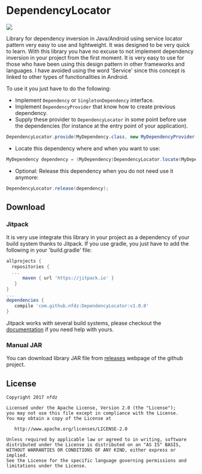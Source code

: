 # DependencyLocator
[![](https://jitpack.io/v/nfdz/DependencyLocator.svg)](https://jitpack.io/#nfdz/DependencyLocator)

Library for dependency inversion in Java/Android using service locator pattern very easy to use and lightweight. It was designed to be very quick to learn. With this library you have no excuse to not implement dependency inversion in your project from the first moment. It is very easy to use for those who have been using this design pattern in other frameworks and languages. I have avoided using the word 'Service' since this concept is linked to other types of functionalities in Android.

To use it you just have to do the following:

 * Implement `Dependency` or  `SingletonDependency` interface.
 * Implement `DependencyProvider` that know how to create previous dependency.
 * Supply these provider to `DependencyLocator` in some point before use the dependencies (for instance at the entry point of your application).
```java
DependencyLocator.provide(MyDependency.class, new MyDependencyProvider());
```
 * Locate this dependency where and when you want to use:
```java
MyDependency dependency = (MyDependency)DependencyLocator.locate(MyDependency.class);
```
 * Optional: Release this dependency when you do not need use it anymore:
```java
DependencyLocator.release(dependency);
```

## Download

### Jitpack

It is very use integrate this library in your project as a dependency of your build system thanks to Jitpack. If you use gradle, you just have to add the following in your 'build.gradle' file:

   ```gradle
   allprojects {
	 repositories {
	 ...
         maven { url 'https://jitpack.io' }
      }
   }
   ...
   dependencies {
      compile 'com.github.nfdz:DependencyLocator:v1.0.0'
   }
   ```

Jitpack works with several build systems, please checkout the [documentation](https://jitpack.io/docs/BUILDING/) if you need help with yours.

### Manual JAR

You can download library JAR file from [releases](https://github.com/nfdz/DependencyLocator/releases) webpage of the github project.

## License

    Copyright 2017 nfdz

    Licensed under the Apache License, Version 2.0 (the "License");
    you may not use this file except in compliance with the License.
    You may obtain a copy of the License at

       http://www.apache.org/licenses/LICENSE-2.0

    Unless required by applicable law or agreed to in writing, software
    distributed under the License is distributed on an "AS IS" BASIS,
    WITHOUT WARRANTIES OR CONDITIONS OF ANY KIND, either express or implied.
    See the License for the specific language governing permissions and
    limitations under the License.
